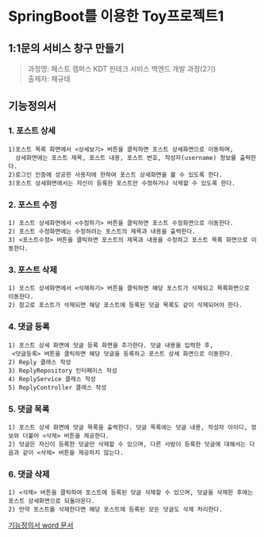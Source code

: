 # SpringBoot를 이용한 Toy프로젝트1
## 1:1문의 서비스 창구 만들기
> 과정명: 패스트 캠퍼스 KDT 핀테크 서비스 백엔드 개발 과정(2기)  
> 출제자: 채규태

## 기능정의서
### 1. 포스트 상세  
```
1)포스트 목록 화면에서 <상세보기> 버튼을 클릭하면 포스트 상세화면으로 이동하며, 
  상세화면에는 포스트 제목, 포스트 내용, 포스트 번호, 작성자(username) 정보를 출력한다.
2)로그인 인증에 성공한 사용자에 한하여 포스트 상세화면을 볼 수 있도록 한다.
3)포스트 상세화면에서는 자신이 등록한 포스트만 수정하거나 삭제할 수 있도록 한다.
```

### 2. 포스트 수정
```
1) 포스트 상세화면에서 <수정하기> 버튼을 클릭하면 포스트 수정화면으로 이동한다.
2) 포스트 수정화면에는 수정하려는 포스트의 제목과 내용을 출력한다.
3) <포스트수정> 버튼을 클릭하면 포스트의 제목과 내용을 수정하고 포스트 목록 화면으로 이동한다.
```

### 3. 포스트 삭제
```
1) 포스트 상세화면에서 <삭제하기> 버튼을 클릭하면 해당 포스트가 삭제되고 목록화면으로 이동한다.
2) 참고로 포스트가 삭제되면 해당 포스트에 등록된 덧글 목록도 같이 삭제되어야 한다.
```

### 4. 댓글 등록
```
1) 포스트 상세 화면에 덧글 등록 화면을 추가한다. 덧글 내용을 입력한 후,
 <덧글등록> 버튼을 클릭하면 해당 덧글을 등록하고 포스트 상세 화면으로 이동한다.
2) Reply 클래스 작성
3) ReplyRepository 인터페이스 작성 
4) ReplyService 클래스 작성 
5) ReplyController 클래스 작성 
```

### 5. 댓글 목록
```
1) 포스트 상세 화면에 덧글 목록을 출력한다. 덧글 목록에는 덧글 내용, 작성자 아이디, 정보와 더불어 <삭제> 버튼을 제공한다.
2) 덧글은 자신이 등록한 덧글만 삭제할 수 있으며, 다른 사람이 등록한 덧글에 대해서는 다음과 같이 <삭제> 버튼을 제공하지 않는다. 
```

### 6. 댓글 삭제
```
1) <삭제> 버튼을 클릭하여 포스트에 등록된 덧글 삭제할 수 있으며, 덧글을 삭제한 후에는 포스트 상세화면으로 되돌아온다.
2) 만약 포스트를 삭제한다면 해당 포스트에 등록된 모든 덧글도 삭제 처리한다. 
```

[기능정의서 word 문서](https://docs.google.com/document/d/1VgtiqJ91smMbuquZuDPBAMY0HVWciKAK/edit?usp=sharing&ouid=102837395211559921947&rtpof=true&sd=true)

